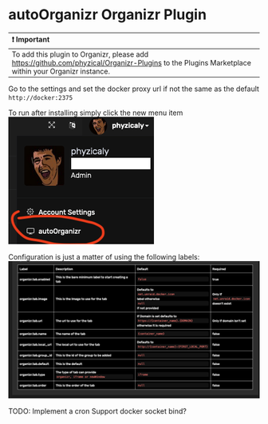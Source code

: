 # autoOrganizr Organizr Plugin

| :exclamation: Important                                                                                                                             |
| :-------------------------------------------------------------------------------------------------------------------------------------------------- |
| To add this plugin to Organizr, please add <https://github.com/phyzical/Organizr-Plugins> to the Plugins Marketplace within your Organizr instance. |

Go to the settings and set the docker proxy url if not the same as the default `http://docker:2375`

To run after installing simply click the new menu item
![alt text](images/menu_item.png)

Configuration is just a matter of using the following labels:
![alt text](images/labels.png)

TODO:
Implement a cron
Support docker socket bind?
